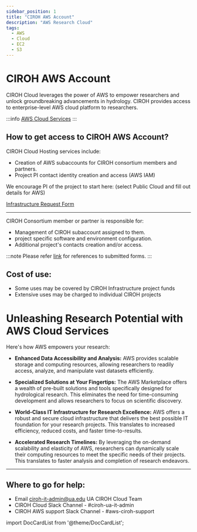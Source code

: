 ```yaml
---
sidebar_position: 1
title: "CIROH AWS Account"
description: "AWS Research Cloud"
tags:
  - AWS
  - Cloud
  - EC2
  - S3
---
```


# CIROH AWS Account


CIROH Cloud leverages the power of AWS to empower researchers and unlock groundbreaking advancements in hydrology. CIROH provides access to enterprise-level AWS cloud platform to researchers.

:::info
<a href="https://aws.amazon.com/">AWS Cloud Services</a>
:::

## How to get access to CIROH AWS Account?

CIROH Cloud Hosting services include:
- Creation of AWS subaccounts for CIROH consortium members and partners.
- Project PI contact identity creation and access (AWS IAM)

We encourage PI of the project to start here: (select Public Cloud and fill out details for AWS)

<a class="button button--active button--secondary" href="../../../../docs/services/access"> Infrastructure Request Form</a>

---

CIROH Consortium member or partner is responsible for:
- Management of CIROH subaccount assigned to them.
- project specific software and environment configuration.
- Additional project's contacts creation and/or access.


:::note
Please refer [link](https://github.com/CIROH-UA/NGIAB-CloudInfra/issues?q=is%3Aissue+is%3Aclosed+label%3Aaws) for references to submitted forms.
:::


## Cost of use:
- Some uses may be covered by CIROH Infrastructure project funds
- Extensive uses may be charged to individual CIROH projects


# Unleashing Research Potential with AWS Cloud Services

Here's how AWS empowers your research:

*   **Enhanced Data Accessibility and Analysis:** AWS provides scalable storage and computing resources, allowing researchers to readily access, analyze, and manipulate vast datasets efficiently.
    
*   **Specialized Solutions at Your Fingertips:** The AWS Marketplace offers a wealth of pre-built solutions and tools specifically designed for hydrological research. This eliminates the need for time-consuming development and allows researchers to focus on scientific discovery.
    
*   **World-Class IT Infrastructure for Research Excellence:** AWS offers a robust and secure cloud infrastructure that delivers the best possible IT foundation for your research projects. This translates to increased efficiency, reduced costs, and faster time-to-results.
    
*   **Accelerated Research Timelines:** By leveraging the on-demand scalability and elasticity of AWS, researchers can dynamically scale their computing resources to meet the specific needs of their projects. This translates to faster analysis and completion of research endeavors.

---

## Where to go for help:

- Email ciroh-it-admin@ua.edu UA CIROH Cloud Team
- CIROH Cloud Slack Channel - #ciroh-ua-it-admin
- CIROH AWS support Slack Channel - #aws-ciroh-support

import DocCardList from '@theme/DocCardList';

<DocCardList />
